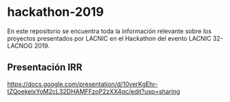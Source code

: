 # hackathon-2019
En este repositorio se encuentra toda la información relevante sobre los proyectos presentados por LACNIC en el Hackathon del evento LACNIC 32-LACNOG 2019. 

## Presentación IRR
https://docs.google.com/presentation/d/10verKgEhr-tZQoekelxYoM2cL32DHAMFFzoP2zXX4qc/edit?usp=sharing
